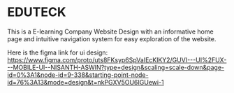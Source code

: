 # **EDUTECK** 
This is a E-learning Company Website Design with an informative home page and intuitive navigation system for easy exploration of the website.


Here is the figma link for ui design:
https://www.figma.com/proto/uts8FKsyp6SpVaIEcKlKY2/GUVI---UI%2FUX---MOBILE-UI--NISANTH-ASWIN?type=design&scaling=scale-down&page-id=0%3A1&node-id=9-338&starting-point-node-id=76%3A13&mode=design&t=nkPGXV5OU6IGUewi-1
